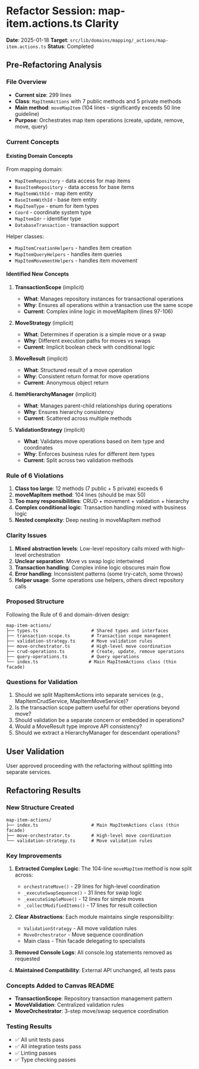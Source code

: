 # Refactor Session: map-item.actions.ts Clarity

**Date**: 2025-01-18
**Target**: `src/lib/domains/mapping/_actions/map-item.actions.ts`
**Status**: Completed

## Pre-Refactoring Analysis

### File Overview
- **Current size**: 299 lines
- **Class**: `MapItemActions` with 7 public methods and 5 private methods
- **Main method**: `moveMapItem` (104 lines - significantly exceeds 50 line guideline)
- **Purpose**: Orchestrates map item operations (create, update, remove, move, query)

### Current Concepts

#### Existing Domain Concepts
From mapping domain:
- `MapItemRepository` - data access for map items
- `BaseItemRepository` - data access for base items
- `MapItemWithId` - map item entity
- `BaseItemWithId` - base item entity
- `MapItemType` - enum for item types
- `Coord` - coordinate system type
- `MapItemIdr` - identifier type
- `DatabaseTransaction` - transaction support

Helper classes:
- `MapItemCreationHelpers` - handles item creation
- `MapItemQueryHelpers` - handles item queries
- `MapItemMovementHelpers` - handles item movement

#### Identified New Concepts

1. **TransactionScope** (implicit)
   - **What**: Manages repository instances for transactional operations
   - **Why**: Ensures all operations within a transaction use the same scope
   - **Current**: Complex inline logic in moveMapItem (lines 97-106)

2. **MoveStrategy** (implicit)
   - **What**: Determines if operation is a simple move or a swap
   - **Why**: Different execution paths for moves vs swaps
   - **Current**: Implicit boolean check with conditional logic

3. **MoveResult** (implicit)
   - **What**: Structured result of a move operation
   - **Why**: Consistent return format for move operations
   - **Current**: Anonymous object return

4. **ItemHierarchyManager** (implicit)
   - **What**: Manages parent-child relationships during operations
   - **Why**: Ensures hierarchy consistency
   - **Current**: Scattered across multiple methods

5. **ValidationStrategy** (implicit)
   - **What**: Validates move operations based on item type and coordinates
   - **Why**: Enforces business rules for different item types
   - **Current**: Split across two validation methods

### Rule of 6 Violations

1. **Class too large**: 12 methods (7 public + 5 private) exceeds 6
2. **moveMapItem method**: 104 lines (should be max 50)
3. **Too many responsibilities**: CRUD + movement + validation + hierarchy
4. **Complex conditional logic**: Transaction handling mixed with business logic
5. **Nested complexity**: Deep nesting in moveMapItem method

### Clarity Issues

1. **Mixed abstraction levels**: Low-level repository calls mixed with high-level orchestration
2. **Unclear separation**: Move vs swap logic intertwined
3. **Transaction handling**: Complex inline logic obscures main flow
4. **Error handling**: Inconsistent patterns (some try-catch, some throws)
5. **Helper usage**: Some operations use helpers, others direct repository calls

### Proposed Structure

Following the Rule of 6 and domain-driven design:

```
map-item-actions/
├── types.ts                    # Shared types and interfaces
├── transaction-scope.ts        # Transaction scope management
├── validation-strategy.ts      # Move validation rules
├── move-orchestrator.ts        # High-level move coordination
├── crud-operations.ts          # Create, update, remove operations
├── query-operations.ts         # Query operations
└── index.ts                   # Main MapItemActions class (thin facade)
```

### Questions for Validation

1. Should we split MapItemActions into separate services (e.g., MapItemCrudService, MapItemMoveService)?
2. Is the transaction scope pattern useful for other operations beyond move?
3. Should validation be a separate concern or embedded in operations?
4. Would a MoveResult type improve API consistency?
5. Should we extract a HierarchyManager for descendant operations?

## User Validation

User approved proceeding with the refactoring without splitting into separate services.

## Refactoring Results

### New Structure Created

```
map-item-actions/
├── index.ts                    # Main MapItemActions class (thin facade)
├── move-orchestrator.ts        # High-level move coordination
└── validation-strategy.ts      # Move validation rules
```

### Key Improvements

1. **Extracted Complex Logic**: The 104-line `moveMapItem` method is now split across:
   - `orchestrateMove()` - 29 lines for high-level coordination
   - `_executeSwapSequence()` - 31 lines for swap logic
   - `_executeSimpleMove()` - 12 lines for simple moves
   - `_collectModifiedItems()` - 17 lines for result collection

2. **Clear Abstractions**: Each module maintains single responsibility:
   - `ValidationStrategy` - All move validation rules
   - `MoveOrchestrator` - Move sequence coordination
   - Main class - Thin facade delegating to specialists

3. **Removed Console Logs**: All console.log statements removed as requested

4. **Maintained Compatibility**: External API unchanged, all tests pass

### Concepts Added to Canvas README

- **TransactionScope**: Repository transaction management pattern
- **MoveValidation**: Centralized validation rules
- **MoveOrchestrator**: 3-step move/swap sequence coordination

### Testing Results

- ✅ All unit tests pass
- ✅ All integration tests pass
- ✅ Linting passes
- ✅ Type checking passes